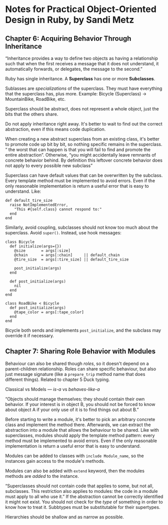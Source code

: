 # Notes for Practical Object-Oriented Design in Ruby, by Sandi Metz

## Chapter 6: Acquiring Behavior Through Inheritance

“Inheritance provides a way to define two objects as having a relationship such that when the first receives a message that it does not understand, it automatically forwards, or delegates, the message to the second.”

Ruby has single inheritance. A **Superclass** has one or more **Subclasses**.

Sublasses are _specializations_ of the superclass. They must have everything that the superclass has, plus more. Example: Bicycle (Superclass) -> MountainBike, RoadBike, etc.

Superclass should be abstract, does not represent a whole object, just the bits that the others share.

Do not apply inheritance right away. It's better to wait to find out the correct abstraction, even if this means code duplication.

When creating a new abstract superclass from an existing class, it's better to promote code up bit by bit, so nothing specific remains in the superclass. “ the worst that can happen is that you will fail to find and promote the entire abstraction”. Otherwise, “you might accidentally leave remnants of concrete behavior behind. By definition this leftover concrete behavior does not apply to every possible new subclass”

Superclass can have default values that can be overwritten by the subclass. Every template method must be implemented to avoid errors. Even if the only reasonable implementation is return a useful error that is easy to understand. Like:

```
def default_tire_size
  raise NotImplementedError,
    "This #{self.class} cannot respond to:"
  end
end
```

Similarly, avoid coupling, subclasses should not know too much about the superclass. Avoid `super()`. Instead, use hook messages:

```
class Bicycle
  def initialize(args={})
    @size       = args[:size]
    @chain      = args[:chain]     || default_chain
    @tire_size  = args[:tire_size] || default_tire_size

    post_initialize(args)   
  end

  def post_initialize(args)
    nil
  end
end

class RoadBike < Bicycle
  def post_initialize(args)
    @tape_color = args[:tape_color]
  end
end
```

Bicycle both sends and implements `post_initialize`, and the subclass may override it if necessary.

## Chapter 7: Sharing Role Behavior with Modules

Behaviour can also be shared though _roles_, so it doesn't depend on a parent-children relationship. Roles can share specific behaviour, but also just message signature (like a `prepare_trip` method name that does different things). Related to chapter 5 Duck typing.

Classical vs Models — _is-a_ vs _behaves-like-a_

“Objects should manage themselves; they should contain their own behavior. If your interest is in object B, you should not be forced to know about object A if your only use of it is to find things out about B.”

Before starting to write a module, it's better to pick an arbitrary concrete class and implement the method there. Afterwards, we can extract the abstraction into a module that allows the behaviour to be shared. Like with superclasses, modules should apply the template method pattern: every method must be implemented to avoid errors. Even if the only reasonable implementation is return a useful error that is easy to understand.

Modules can be added to classes with `include Module_name`, so the instances gain access to the module's methods.

Modules can also be added with `extend` keyword, then the modules methods are _added_ to the instance.

“Superclasses should not contain code that applies to some, but not all, subclasses. This restriction also applies to modules: the code in a module must apply to all who use it.” If the abstraction cannot be correctly identified it might not exist. You should not check for the _type_ of something in order to know how to treat it. Subbtypes must be substitutable for their supertypes.

Hierarchies should be shallow and as narrow as possible.
